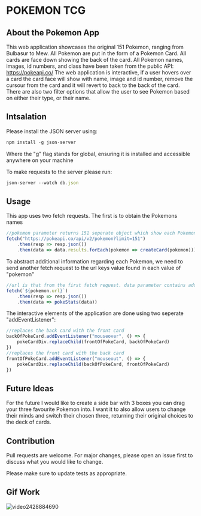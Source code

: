 # POKEMON TCG

## About the Pokemon App
This web application showcases the original 151 Pokemon, ranging from Bulbasur to Mew.
All Pokemon are put in the form of a Pokemon Card. All cards are face down showing the back of the card.
All Pokemon names, images, id numbers, and class have been taken from the public API:
https://pokeapi.co/
The web application is interactive, if a user hovers over a card the card face will show with name, image and id number, remove the cursour from the card and it will revert to back to the back of the card.
There are also two filter options that allow the user to see Pokemon based on either their type, or their name. 

## Intsalation
Please install the JSON server using:
```javascript
npm install -g json-server
```
Where the "g" flag stands for global, ensuring it is installed and accessible anywhere on your machine

To make requests to the server please run:
```javascript
json-server --watch db.json
```


## Usage
This app uses two fetch requests. The first is to obtain the Pokemons names
```javascript
//pokemon parameter returns 151 seperate object which show each Pokemons name, and a key url which includes additional information 
fetch("https://pokeapi.co/api/v2/pokemon?limit=151")
    .then(resp => resp.json())
    .then(data => data.results.forEach(pokemon => createCard(pokemon)))
```
To abstract additional information regarding each Pokemon, we need to send another fetch request to the url keys value found in each value of "pokemon"
```javascript
//url is that from the first fetch request. data parameter contains additional info, like image, name, id number and type
fetch(`${pokemon.url}`)
    .then(resp => resp.json())
    .then(data => pokeStats(data))
```
The interactive elements of the application are done using two seperate "addEventListener":
```javascript
//replaces the back card with the front card
backOfPokeCard.addEventListener("mouseover", () => {
    pokeCardDiv.replaceChild(frontOfPokeCard, backOfPokeCard)
})
//replaces the front card with the back card 
frontOfPokeCard.addEventListener("mouseout", () => {
    pokeCardDiv.replaceChild(backOfPokeCard, frontOfPokeCard)
})
```

## Future Ideas
For the future I would like to create a side bar with 3 boxes you can drag your three favourite Pokemon into. 
I want it to also allow users to change their minds and switch their chosen three, returning their original choices to the deck of cards.

## Contribution
Pull requests are welcome. For major changes, please open an issue first to discuss what you would like to change.


Please make sure to update tests as appropriate.

## Gif Work
![video2428884690](https://github.com/kbuke/Gotta-Catch-Em-All/assets/125495101/89bf2e40-b690-495f-b294-a40f377fbaac)
